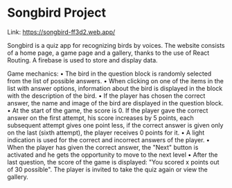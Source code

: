 # Songbird Project

Link: https://songbird-ff3d2.web.app/

Songbird is a quiz app for recognizing birds by voices. The website consists of a home page, a game page and a gallery, thanks to the use of React Routing. A firebase is used to store and display data.

Game mechanics:
• The bird in the question block is randomly selected from the list of possible answers.
• When clicking on one of the items in the list with answer options, information about the bird is displayed in the block with the description of the bird.
• If the player has chosen the correct answer, the name and image of the bird are displayed in the question block.
• At the start of the game, the score is 0. If the player gave the correct answer on the first attempt, his score increases by 5 points, each subsequent attempt gives one point less, if the correct answer is given only on the last (sixth attempt), the player receives 0 points for it.
• A light indication is used for the correct and incorrect answers of the player.
• When the player has given the correct answer, the "Next" button is activated and he gets the opportunity to move to the next level
• After the last question, the score of the game is displayed: "You scored x points out of 30 possible". The player is invited to take the quiz again or view the gallery.
